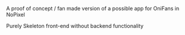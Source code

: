 A proof of concept / fan made version of a possible app for OniFans in NoPixel


Purely Skeleton front-end without backend functionality

